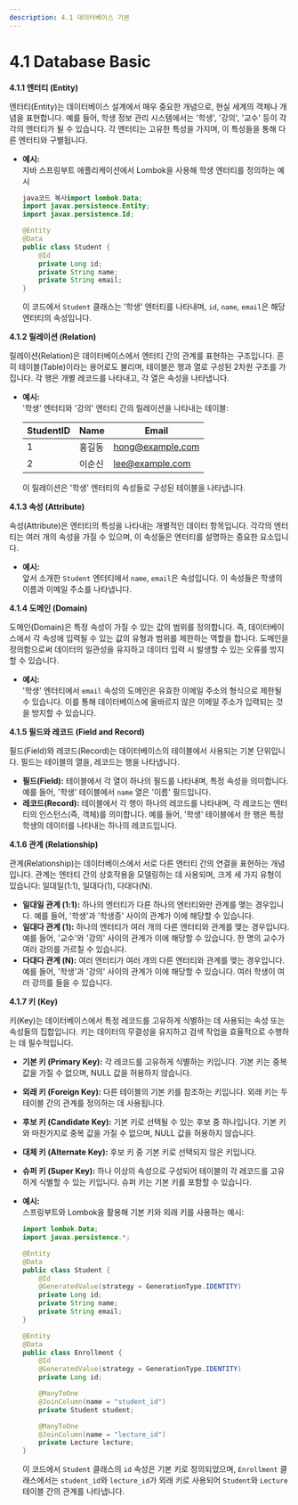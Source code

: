 ```yaml
---
description: 4.1 데이터베이스 기본
---
```


# 4.1 Database Basic

**4.1.1 엔터티 (Entity)**

엔터티(Entity)는 데이터베이스 설계에서 매우 중요한 개념으로, 현실 세계의 객체나 개념을 표현합니다. 예를 들어, 학생 정보 관리 시스템에서는 '학생', '강의', '교수' 등이 각각의 엔터티가 될 수 있습니다. 각 엔터티는 고유한 특성을 가지며, 이 특성들을 통해 다른 엔터티와 구별됩니다.

*   **예시:**\
    자바 스프링부트 애플리케이션에서 Lombok을 사용해 학생 엔터티를 정의하는 예시

    ```java
    java코드 복사import lombok.Data;
    import javax.persistence.Entity;
    import javax.persistence.Id;

    @Entity
    @Data
    public class Student {
        @Id
        private Long id;
        private String name;
        private String email;
    }
    ```

    이 코드에서 `Student` 클래스는 '학생' 엔터티를 나타내며, `id`, `name`, `email`은 해당 엔터티의 속성입니다.



**4.1.2 릴레이션 (Relation)**

릴레이션(Relation)은 데이터베이스에서 엔터티 간의 관계를 표현하는 구조입니다. 흔히 테이블(Table)이라는 용어로도 불리며, 테이블은 행과 열로 구성된 2차원 구조를 가집니다. 각 행은 개별 레코드를 나타내고, 각 열은 속성을 나타냅니다.

*   **예시:**\
    '학생' 엔터티와 '강의' 엔터티 간의 릴레이션을 나타내는 테이블:

    | StudentID | Name | Email            |
    | --------- | ---- | ---------------- |
    | 1         | 홍길동  | hong@example.com |
    | 2         | 이순신  | lee@example.com  |

    이 릴레이션은 '학생' 엔터티의 속성들로 구성된 테이블을 나타냅니다.



**4.1.3 속성 (Attribute)**

속성(Attribute)은 엔터티의 특성을 나타내는 개별적인 데이터 항목입니다. 각각의 엔터티는 여러 개의 속성을 가질 수 있으며, 이 속성들은 엔터티를 설명하는 중요한 요소입니다.

* **예시:**\
  앞서 소개한 `Student` 엔터티에서 `name`, `email`은 속성입니다. 이 속성들은 학생의 이름과 이메일 주소를 나타냅니다.



**4.1.4 도메인 (Domain)**

도메인(Domain)은 특정 속성이 가질 수 있는 값의 범위를 정의합니다. 즉, 데이터베이스에서 각 속성에 입력될 수 있는 값의 유형과 범위를 제한하는 역할을 합니다. 도메인을 정의함으로써 데이터의 일관성을 유지하고 데이터 입력 시 발생할 수 있는 오류를 방지할 수 있습니다.

* **예시:**\
  '학생' 엔터티에서 `email` 속성의 도메인은 유효한 이메일 주소의 형식으로 제한될 수 있습니다. 이를 통해 데이터베이스에 올바르지 않은 이메일 주소가 입력되는 것을 방지할 수 있습니다.



**4.1.5 필드와 레코드 (Field and Record)**

필드(Field)와 레코드(Record)는 데이터베이스의 테이블에서 사용되는 기본 단위입니다. 필드는 테이블의 열을, 레코드는 행을 나타냅니다.

* **필드(Field):** 테이블에서 각 열이 하나의 필드를 나타내며, 특정 속성을 의미합니다. 예를 들어, '학생' 테이블에서 `name` 열은 '이름' 필드입니다.
* **레코드(Record):** 테이블에서 각 행이 하나의 레코드를 나타내며, 각 레코드는 엔터티의 인스턴스(즉, 객체)를 의미합니다. 예를 들어, '학생' 테이블에서 한 행은 특정 학생의 데이터를 나타내는 하나의 레코드입니다.



**4.1.6 관계 (Relationship)**

관계(Relationship)는 데이터베이스에서 서로 다른 엔터티 간의 연결을 표현하는 개념입니다. 관계는 엔터티 간의 상호작용을 모델링하는 데 사용되며, 크게 세 가지 유형이 있습니다: 일대일(1:1), 일대다(1), 다대다(N).

* **일대일 관계 (1:1):** 하나의 엔터티가 다른 하나의 엔터티와만 관계를 맺는 경우입니다. 예를 들어, '학생'과 '학생증' 사이의 관계가 이에 해당할 수 있습니다.
* **일대다 관계 (1):** 하나의 엔터티가 여러 개의 다른 엔터티와 관계를 맺는 경우입니다. 예를 들어, '교수'와 '강의' 사이의 관계가 이에 해당할 수 있습니다. 한 명의 교수가 여러 강의를 가르칠 수 있습니다.
* **다대다 관계 (N):** 여러 엔터티가 여러 개의 다른 엔터티와 관계를 맺는 경우입니다. 예를 들어, '학생'과 '강의' 사이의 관계가 이에 해당할 수 있습니다. 여러 학생이 여러 강의를 들을 수 있습니다.



**4.1.7 키 (Key)**

키(Key)는 데이터베이스에서 특정 레코드를 고유하게 식별하는 데 사용되는 속성 또는 속성들의 집합입니다. 키는 데이터의 무결성을 유지하고 검색 작업을 효율적으로 수행하는 데 필수적입니다.

* **기본 키 (Primary Key):** 각 레코드를 고유하게 식별하는 키입니다. 기본 키는 중복 값을 가질 수 없으며, NULL 값을 허용하지 않습니다.
* **외래 키 (Foreign Key):** 다른 테이블의 기본 키를 참조하는 키입니다. 외래 키는 두 테이블 간의 관계를 정의하는 데 사용됩니다.
* **후보 키 (Candidate Key):** 기본 키로 선택될 수 있는 후보 중 하나입니다. 기본 키와 마찬가지로 중복 값을 가질 수 없으며, NULL 값을 허용하지 않습니다.
* **대체 키 (Alternate Key):** 후보 키 중 기본 키로 선택되지 않은 키입니다.
* **슈퍼 키 (Super Key):** 하나 이상의 속성으로 구성되어 테이블의 각 레코드를 고유하게 식별할 수 있는 키입니다. 슈퍼 키는 기본 키를 포함할 수 있습니다.
*   **예시:**\
    스프링부트와 Lombok을 활용해 기본 키와 외래 키를 사용하는 예시:

    ```java
    import lombok.Data;
    import javax.persistence.*;

    @Entity
    @Data
    public class Student {
        @Id
        @GeneratedValue(strategy = GenerationType.IDENTITY)
        private Long id;
        private String name;
        private String email;
    }

    @Entity
    @Data
    public class Enrollment {
        @Id
        @GeneratedValue(strategy = GenerationType.IDENTITY)
        private Long id;

        @ManyToOne
        @JoinColumn(name = "student_id")
        private Student student;

        @ManyToOne
        @JoinColumn(name = "lecture_id")
        private Lecture lecture;
    }
    ```

    이 코드에서 `Student` 클래스의 `id` 속성은 기본 키로 정의되었으며, `Enrollment` 클래스에서는 `student_id`와 `lecture_id`가 외래 키로 사용되어 `Student`와 `Lecture` 테이블 간의 관계를 나타냅니다.
